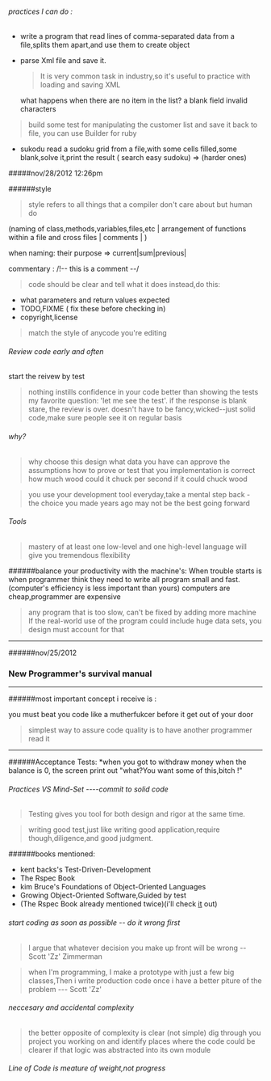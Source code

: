 ###### practices I can do :
 * write a program that read lines of comma-separated data from a
 file,splits them apart,and use them to create object

 * parse Xml file and save it.
   > It is very common task in industry,so it's useful to
   practice with loading and saving XML

   what happens when there are no item in the list?
   a blank field
   invalid characters
 
 > build some test for manipulating the customer list and save it back
 to file, you can use Builder for ruby 
 * sukodu
   read a sudoku grid from a file,with some cells filled,some
   blank,solve it,print the result
   ( search easy sudoku) => (harder ones)


#####nov/28/2012 12:26pm

######style
>style refers to all things that a compiler don't care about but human
do

(naming of class,methods,variables,files,etc | arrangement of functions
within a file and cross files | comments | )

when naming:  their purpose => current|sum|previous| 

commentary :  /!-- this is a comment --/  
> code should be clear and tell what it does
instead,do this: 
* what parameters and return values expected
* TODO,FIXME  ( fix these before checking in)
* copyright,license
> match the style of anycode you're editing

###### Review code early and often
start the reivew by test
> nothing instills confidence in your code better than showing the tests
> my favorite question: 'let me see the test'. if the response is blank
stare, the review is over.
>doesn't have to be fancy,wicked--just solid code,make sure people see it
on regular basis

###### why?
>why choose this design
>what data you have can approve the assumptions
>how to prove or test that you implementation is correct
>how much wood could it chuck per second if it could chuck wood

> you use your development tool everyday,take a mental step back - the choice you made years ago may not be the best going forward

###### Tools
> mastery of at least one low-level and one high-level language will
give you tremendous flexibility

######balance your productivity with the machine's:
When trouble starts is when programmer think they need to write all
program small and fast. (computer's efficiency is less important than
yours) 
computers are cheap,programmer are expensive

> any program that is too slow, can't be fixed by adding more machine
> If the real-world use of the program could include huge data sets, you
design must account for that

-----------------
######nov/25/2012 

### New Programmer's survival manual 

------------------------------------

######most important concept i receive is :

you must beat you code like a mutherfukcer before it get out of your door



> simplest way to assure code quality is to have another programmer read
it 

----------

######Acceptance Tests:
*when you got to withdraw money when the balance is 0, the screen print
out "what?You want some of this,bitch !"

###### Practices VS Mind-Set ----commit to solid code
> Testing gives you tool for both design and rigor at the same time.


> writing good test,just like writing good application,require
though,diligence,and good judgment.

######books mentioned: 
 * kent backs's Test-Driven-Development
 * The Rspec Book
 * kim Bruce's Foundations of Object-Oriented Languages
 * Growing Object-Oriented Software,Guided by test 
 * (The Rspec Book already mentioned twice)(i'll check
 [it](http://www.amazon.com/The-RSpec-Book-Behaviour-Development/dp/1934356379/ref=sr_1_1?ie=UTF8&qid=1353867587&sr=8-1&keywords=Rspec)
 out) 

 

###### start coding as soon as possible -- do it wrong first
>  I argue that whatever decision you make up front will be wrong  --
Scott 'Zz' Zimmerman

>  when I'm programming, I make a prototype with just a few big
classes,Then i write production code once i have a better piture of the
problem --- Scott 'Zz'

###### neccesary and accidental complexity
> the better opposite of complexity is clear (not simple)
> dig through you  project you working on and identify places where the
code could be clearer if that logic was abstracted into its own module

###### Line of Code is meature of weight,not progress


